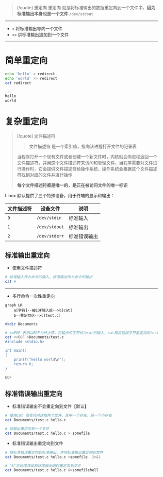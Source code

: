 >[!quote] 重定向
>重定向 就是将标准输出的数据重定向到一个文件中，**因为标准输出本身也是一个文件** `/dev/stdout`

---

- `>` 将标准输出导向一个文件
- `>>` 讲标准输出追加到一个文件

---

# 简单重定向
```bash
echo 'hello' > redirect
echo 'world' >> redirect
cat redirect

---
hello
world
```

# 复杂重定向
>[!quote] 文件描述符
>>文件描述符 是一个索引值，指向该进程打开文件的记录表
>
>当程序打开一个现有文件或者创建一个新文件时，内核就会向进程返回一个文件描述符，并用这个文件描述符来访问和管理文件，当程序需要对文件进行操作时，它会提供文件描述符给操作系统，操作系统会根据这个文件描述符找到对应的文件并进行操作
>
>**每个文件描述符都是唯一的，是正在被访问文件的唯一标识**

Linux 默认提供了三个特殊设备，用于终端的显示和输出：

| 文件描述符 | 设备文件          | 说明     |
| ----- | ------------- | ------ |
| `0`   | `/dev/stdin`  | 标准输入   |
| `1`   | `/dev/stdout` | 标准输出   |
| `2`   | `/dev/stderr` | 标准错误输出 |

## 标准输出重定向
- 使用文件描述符
```bash
# 标准输入作为命令的输入，标准输出作为命令的输出
cat #
```

---

- 多行命令一次性重定向
```mermaid
graph LR
	a[字符]--被EOF输入给-->b[cat]
	b--重定向给-->c[test.c]
```

```bash
mkdir Documents

# <<EOF 表示以EOF为终止符，将输出的字符作为cat的输入，cat再将这段字符重定向到test.c中
cat <<EOF >Documents/test.c
#include <stdio.h>

int main()
{
    printf("hello world\n");
    return 0;
}

EOF
```

## 标准错误输出重定向
- 标准错误输出不会重定向到文件【默认】
```bash
# 使用cat 命令同时读取两个文件，其中一个存在，另一个不存在
cat Documents/test.c hello.c

# 将输出重定向到一个文件
cat Documents/test.c hello.c > somefile
```

- 标准错误输出重定向到文件
```bash
# 将标准错误重定向到标准输出，再将标准输出重定向到文件
cat Documents/test.c hello.c >somefile  2>&1

# "&"将标准错误和标准输出同时重定向到文件
cat Documents/test.c hello.c &>somefilehell
```

